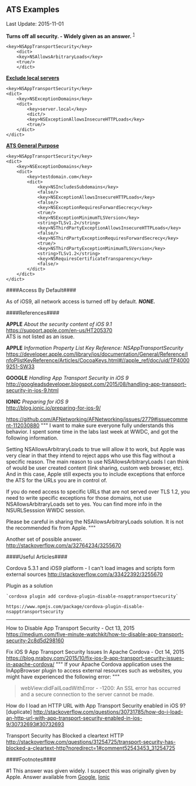 ## ATS Examples ##
Last Update: 2015-11-01

**Turns off all security. - Widely given as an answer.** <sup>[1](#footnotes)</sup>
```
<key>NSAppTransportSecurity</key>
    <dict>
    <key>NSAllowsArbitraryLoads</key>
    <true/>
    </dict>
```

**[Exclude local servers](http://stackoverflow.com/a/32764234/3255670)**
```
<key>NSAppTransportSecurity</key>
<dict>
    <key>NSExceptionDomains</key>
    <dict>
        <key>server.local</key>
        <dict/>
        <key>NSExceptionAllowsInsecureHTTPLoads</key>
        <true/>
    </dict>
</dict>
```

**[ATS General Purpose](http://stackoverflow.com/a/30732693/3255670)**
```
<key>NSAppTransportSecurity</key>
<dict>
    <key>NSExceptionDomains</key>
    <dict>
        <key>testdomain.com</key>
        <dict>
            <key>NSIncludesSubdomains</key>
            <false/>
            <key>NSExceptionAllowsInsecureHTTPLoads</key>
            <false/>
            <key>NSExceptionRequiresForwardSecrecy</key>
            <true/>
            <key>NSExceptionMinimumTLSVersion</key>
            <string>TLSv1.2</string>
            <key>NSThirdPartyExceptionAllowsInsecureHTTPLoads</key>
            <false/>
            <key>NSThirdPartyExceptionRequiresForwardSecrecy</key>
            <true/>
            <key>NSThirdPartyExceptionMinimumTLSVersion</key>
            <string>TLSv1.2</string>
            <key>NSRequiresCertificateTransparency</key>
            <false/>
        </dict>
    </dict>
</dict>
```


####<a name=bydefault>Access By Default</a>####

As of iOS9, all network access is turned off by default.
***NONE.***

####<a name=references>References</a>####

**APPLE** *About the security content of iOS 9.1*<br>
https://support.apple.com/en-us/HT205370<br>
ATS is not listed as an issue.

**APPLE** *Information Property List Key Reference: NSAppTransportSecurity*<br>
https://developer.apple.com/library/ios/documentation/General/Reference/InfoPlistKeyReference/Articles/CocoaKeys.html#//apple_ref/doc/uid/TP40009251-SW33

**GOOGLE** *Handling App Transport Security in iOS 9*<br>
http://googleadsdeveloper.blogspot.com/2015/08/handling-app-transport-security-in-ios-9.html

**IONIC**  *Preparing for iOS 9*<br>
http://blog.ionic.io/preparing-for-ios-9/

https://github.com/AFNetworking/AFNetworking/issues/2779#issuecomment-112030880
"""
I want to make sure everyone fully understands this behavior. I spent some time in the labs last week at WWDC, and got the following information.

Setting NSAllowsArbitraryLoads to true will allow it to work, but Apple was very clear in that they intend to reject apps who use this flag without a specific reason. The main reason to use NSAllowsArbitraryLoads I can think of would be user created content (link sharing, custom web browser, etc). And in this case, Apple still expects you to include exceptions that enforce the ATS for the URLs you are in control of.

If you do need access to specific URLs that are not served over TLS 1.2, you need to write specific exceptions for those domains, not use NSAllowsArbitraryLoads set to yes. You can find more info in the NSURLSesssion WWDC session.

Please be careful in sharing the NSAllowsArbitraryLoads solution. It is not the recommended fix from Apple.
"""

Another set of possible answer.
http://stackoverflow.com/a/32764234/3255670

####<a name=usefularticles>Useful Articles</a>####

Cordova 5.3.1 and iOS9 platform - I can't load images and scripts form external sources
http://stackoverflow.com/a/33422392/3255670

Plugin as a solution

    `cordova plugin add cordova-plugin-disable-nsapptransportsecurity`

    https://www.npmjs.com/package/cordova-plugin-disable-nsapptransportsecurity

----


How to Disable App Transport Security - Oct 13, 2015
https://medium.com/five-minute-watchkit/how-to-disable-app-transport-security-2c8d5d298160

Fix iOS 9 App Transport Security Issues In Apache Cordova - Oct 14, 2015
https://blog.nraboy.com/2015/10/fix-ios-9-app-transport-security-issues-in-apache-cordova/
"""
If your Apache Cordova application uses the InAppBrowser plugin to access external resources such as websites, you might have experienced the following error:
"""
> webView:didFailLoadWithError - -1200: An SSL error has occurred and a secure connection to the server cannot be made.

How do I load an HTTP URL with App Transport Security enabled in iOS 9? [duplicate]
http://stackoverflow.com/questions/30731785/how-do-i-load-an-http-url-with-app-transport-security-enabled-in-ios-9/30732693#30732693

Transport Security has Blocked a cleartext HTTP
http://stackoverflow.com/questions/31254725/transport-security-has-blocked-a-cleartext-http?noredirect=1#comment52543453_31254725

####<a name=footnotes>Footnotes</a>####

\#1 This answer was given widely. I suspect this was originally given by Apple. Answer available from [Google](http://googleadsdeveloper.blogspot.com/2015/08/handling-app-transport-security-in-ios-9.html), [Ionic](http://blog.ionic.io/preparing-for-ios-9/)



